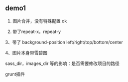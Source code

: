 ## demo1

1. 图片合并，没有特殊配置 ok

2. 带了repeat-x，repeat-y 

3、带了 background-position left/right/top/bottom/center 

4、图片本身带雪碧图




sass_dir，images_dir 等的影响：是否需要修改项目的路径

grunt插件